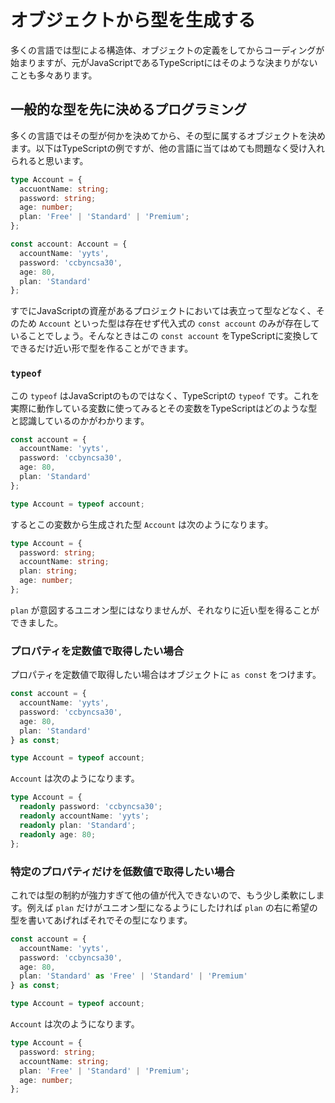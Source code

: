 # オブジェクトから型を生成する

多くの言語では型による構造体、オブジェクトの定義をしてからコーディングが始まりますが、元がJavaScriptであるTypeScriptにはそのような決まりがないことも多々あります。

## 一般的な型を先に決めるプログラミング

多くの言語ではその型が何かを決めてから、その型に属するオブジェクトを決めます。以下はTypeScriptの例ですが、他の言語に当てはめても問題なく受け入れられると思います。

```typescript
type Account = {
  accuontName: string;
  password: string;
  age: number;
  plan: 'Free' | 'Standard' | 'Premium';
};

const account: Account = {
  accountName: 'yyts',
  password: 'ccbyncsa30',
  age: 80,
  plan: 'Standard'
};
```

すでにJavaScriptの資産があるプロジェクトにおいては表立って型などなく、そのため `Account` といった型は存在せず代入式の `const account` のみが存在していることでしょう。そんなときはこの `const account` をTypeScriptに変換してできるだけ近い形で型を作ることができます。

### `typeof`

この `typeof` はJavaScriptのものではなく、TypeScriptの `typeof` です。これを実際に動作している変数に使ってみるとその変数をTypeScriptはどのような型と認識しているのかがわかります。

```typescript
const account = {
  accountName: 'yyts',
  password: 'ccbyncsa30',
  age: 80,
  plan: 'Standard'
};

type Account = typeof account;
```

するとこの変数から生成された型 `Account` は次のようになります。

```typescript
type Account = {
  password: string;
  accountName: string;
  plan: string;
  age: number;
};
```

`plan` が意図するユニオン型にはなりませんが、それなりに近い型を得ることができました。

### プロパティを定数値で取得したい場合

プロパティを定数値で取得したい場合はオブジェクトに `as const` をつけます。

```typescript
const account = {
  accountName: 'yyts',
  password: 'ccbyncsa30',
  age: 80,
  plan: 'Standard'
} as const;

type Account = typeof account;
```

`Account` は次のようになります。

```typescript
type Account = {
  readonly password: 'ccbyncsa30';
  readonly accountName: 'yyts';
  readonly plan: 'Standard';
  readonly age: 80;
};
```

### 特定のプロパティだけを低数値で取得したい場合

これでは型の制約が強力すぎて他の値が代入できないので、もう少し柔軟にします。例えば `plan` だけがユニオン型になるようにしたければ `plan` の右に希望の型を書いてあげればそれでその型になります。

```typescript
const account = {
  accountName: 'yyts',
  password: 'ccbyncsa30',
  age: 80,
  plan: 'Standard' as 'Free' | 'Standard' | 'Premium'
} as const;

type Account = typeof account;
```

`Account` は次のようになります。

```typescript
type Account = {
  password: string;
  accountName: string;
  plan: 'Free' | 'Standard' | 'Premium';
  age: number;
};
```

